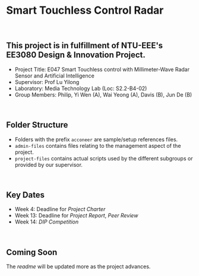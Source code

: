# Smart Touchless Control Radar

<br>

## This project is in fulfillment of NTU-EEE's EE3080 Design & Innovation Project.
- Project Title: E047 Smart Touchless control with Millimeter-Wave Radar Sensor and Artificial Intelligence
- Supervisor: Prof Lu Yilong
- Laboratory: Media Technology Lab (Loc: S2.2-B4-02)
- Group Members: Philip, Yi Wen (A), Wai Yeong (A), Davis (B), Jun De (B)

<br>

## Folder Structure
- Folders with the prefix `acconeer` are sample/setup references files.
- `admin-files` contains files relating to the management aspect of the project.
- `project-files` contains actual scripts used by the different subgroups or provided by our supervisor.

<br>

## Key Dates
- Week 4: Deadline for *Project Charter*
- Week 13: Deadline for *Project Report*, *Peer Review*
- Week 14: *DIP Competition*

<br>

## Coming Soon
The *readme* will be updated more as the project advances.
